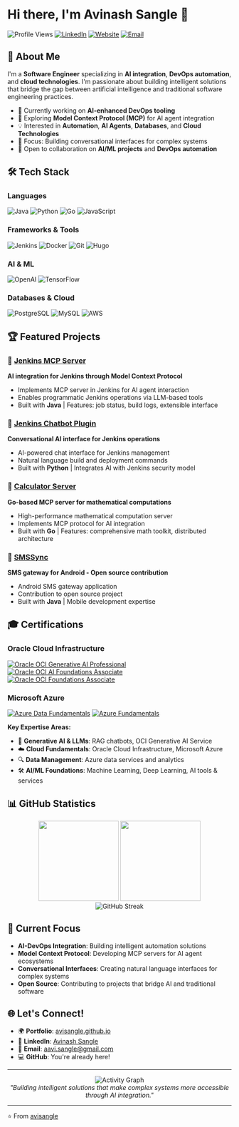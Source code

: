 # Hi there, I'm Avinash Sangle 👋

![Profile Views](https://komarev.com/ghpv/?username=avisangle&color=blue&style=flat-square)
[![LinkedIn](https://img.shields.io/badge/-LinkedIn-blue?style=flat-square&logo=Linkedin&logoColor=white&link=https://linkedin.com/in/avinash-sangle)](https://linkedin.com/in/avinash-sangle)
[![Website](https://img.shields.io/badge/-Portfolio-orange?style=flat-square&logo=firefox&logoColor=white&link=https://avisangle.github.io/)](https://avisangle.github.io/)
[![Email](https://img.shields.io/badge/-Email-red?style=flat-square&logo=gmail&logoColor=white&link=mailto:aavi.sangle@gmail.com)](mailto:aavi.sangle@gmail.com)

## 🚀 About Me

I'm a **Software Engineer** specializing in **AI integration**, **DevOps automation**, and **cloud technologies**. I'm passionate about building intelligent solutions that bridge the gap between artificial intelligence and traditional software engineering practices.

- 🔭 Currently working on **AI-enhanced DevOps tooling**
- 🌱 Exploring **Model Context Protocol (MCP)** for AI agent integration
- 💡 Interested in **Automation**, **AI Agents**, **Databases**, and **Cloud Technologies**
- 🎯 Focus: Building conversational interfaces for complex systems
- 📍 Open to collaboration on **AI/ML projects** and **DevOps automation**

## 🛠️ Tech Stack

### Languages
![Java](https://img.shields.io/badge/-Java-007396?style=flat-square&logo=java&logoColor=white)
![Python](https://img.shields.io/badge/-Python-3776AB?style=flat-square&logo=python&logoColor=white)
![Go](https://img.shields.io/badge/-Go-00ADD8?style=flat-square&logo=go&logoColor=white)
![JavaScript](https://img.shields.io/badge/-JavaScript-F7DF1E?style=flat-square&logo=javascript&logoColor=black)

### Frameworks & Tools
![Jenkins](https://img.shields.io/badge/-Jenkins-D24939?style=flat-square&logo=jenkins&logoColor=white)
![Docker](https://img.shields.io/badge/-Docker-2496ED?style=flat-square&logo=docker&logoColor=white)
![Git](https://img.shields.io/badge/-Git-F05032?style=flat-square&logo=git&logoColor=white)
![Hugo](https://img.shields.io/badge/-Hugo-FF4088?style=flat-square&logo=hugo&logoColor=white)

### AI & ML
![OpenAI](https://img.shields.io/badge/-OpenAI-412991?style=flat-square&logo=openai&logoColor=white)
![TensorFlow](https://img.shields.io/badge/-TensorFlow-FF6F00?style=flat-square&logo=tensorflow&logoColor=white)

### Databases & Cloud
![PostgreSQL](https://img.shields.io/badge/-PostgreSQL-336791?style=flat-square&logo=postgresql&logoColor=white)
![MySQL](https://img.shields.io/badge/-MySQL-4479A1?style=flat-square&logo=mysql&logoColor=white)
![AWS](https://img.shields.io/badge/-AWS-232F3E?style=flat-square&logo=amazon-aws&logoColor=white)

## 🏆 Featured Projects

### 🤖 [Jenkins MCP Server](https://github.com/avisangle/jenkins-mcp-server)
**AI integration for Jenkins through Model Context Protocol**
- Implements MCP server in Jenkins for AI agent interaction
- Enables programmatic Jenkins operations via LLM-based tools
- Built with **Java** | Features: job status, build logs, extensible interface

### 💬 [Jenkins Chatbot Plugin](https://github.com/avisangle/jenkins-chatbot-plugin)
**Conversational AI interface for Jenkins operations**
- AI-powered chat interface for Jenkins management
- Natural language build and deployment commands
- Built with **Python** | Integrates AI with Jenkins security model

### 🧮 [Calculator Server](https://github.com/avisangle/calculator-server)
**Go-based MCP server for mathematical computations**
- High-performance mathematical computation server
- Implements MCP protocol for AI integration
- Built with **Go** | Features: comprehensive math toolkit, distributed architecture

### 📱 [SMSSync](https://github.com/avisangle/SMSSync)
**SMS gateway for Android - Open source contribution**
- Android SMS gateway application
- Contribution to open source project
- Built with **Java** | Mobile development expertise

## 🎓 Certifications

### Oracle Cloud Infrastructure
[![Oracle OCI Generative AI Professional](https://img.shields.io/badge/Oracle-OCI%20Generative%20AI%20Professional-FF0000?style=flat-square&logo=oracle&logoColor=white)](https://catalog-education.oracle.com/pls/certview/sharebadge?id=C9CC851B921A511509CD9F2B90BBC22FF64DEFBBB247901467D1F0DCF7D54039)
[![Oracle OCI AI Foundations Associate](https://img.shields.io/badge/Oracle-OCI%20AI%20Foundations%20Associate-FF0000?style=flat-square&logo=oracle&logoColor=white)](https://catalog-education.oracle.com/pls/certview/sharebadge?id=67AAB2205EF253CF9485E6BED88EB27990661F6E1AE5EE0BD674D7CA8CA9AC8C)
[![Oracle OCI Foundations Associate](https://img.shields.io/badge/Oracle-OCI%20Foundations%20Associate-FF0000?style=flat-square&logo=oracle&logoColor=white)](https://catalog-education.oracle.com/pls/certview/sharebadge?id=58B7F37EC4D643D080B87D9C403D82EAF7075948283C5D779D5F20D7241A49A1)

### Microsoft Azure
[![Azure Data Fundamentals](https://img.shields.io/badge/Microsoft-Azure%20Data%20Fundamentals-0078D4?style=flat-square&logo=microsoft-azure&logoColor=white)](https://www.credly.com/badges/c8fad66e-ba09-45bc-9527-404a8cc02d21/public_url)
[![Azure Fundamentals](https://img.shields.io/badge/Microsoft-Azure%20Fundamentals-0078D4?style=flat-square&logo=microsoft-azure&logoColor=white)](https://www.credly.com/badges/c1e38536-5a10-4240-8d80-41362ab78353/public_url)

**Key Expertise Areas:**
- 🤖 **Generative AI & LLMs**: RAG chatbots, OCI Generative AI Service
- ☁️ **Cloud Fundamentals**: Oracle Cloud Infrastructure, Microsoft Azure
- 🔍 **Data Management**: Azure data services and analytics
- 🛠️ **AI/ML Foundations**: Machine Learning, Deep Learning, AI tools & services

## 📊 GitHub Statistics

<div align="center">
  <img height="180em" src="https://github-readme-stats.vercel.app/api?username=avisangle&show_icons=true&theme=tokyonight&include_all_commits=true&count_private=true"/>
  <img height="180em" src="https://github-readme-stats.vercel.app/api/top-langs/?username=avisangle&layout=compact&langs_count=8&theme=tokyonight"/>
</div>

<div align="center">
  <img src="https://github-readme-streak-stats.herokuapp.com/?user=avisangle&theme=tokyonight" alt="GitHub Streak"/>
</div>

## 🎯 Current Focus

- **AI-DevOps Integration**: Building intelligent automation solutions
- **Model Context Protocol**: Developing MCP servers for AI agent ecosystems
- **Conversational Interfaces**: Creating natural language interfaces for complex systems
- **Open Source**: Contributing to projects that bridge AI and traditional software

## 🌐 Let's Connect!

- 🌍 **Portfolio**: [avisangle.github.io](https://avisangle.github.io/)
- 💼 **LinkedIn**: [Avinash Sangle](https://linkedin.com/in/avinash-sangle)
- 📧 **Email**: [aavi.sangle@gmail.com](mailto:aavi.sangle@gmail.com)
- 💻 **GitHub**: You're already here!

---

<div align="center">
  <img src="https://github-readme-activity-graph.vercel.app/graph?username=avisangle&theme=tokyo-night&hide_border=true" alt="Activity Graph"/>
</div>

<div align="center">
  <em>"Building intelligent solutions that make complex systems more accessible through AI integration."</em>
</div>

---
⭐️ From [avisangle](https://github.com/avisangle)